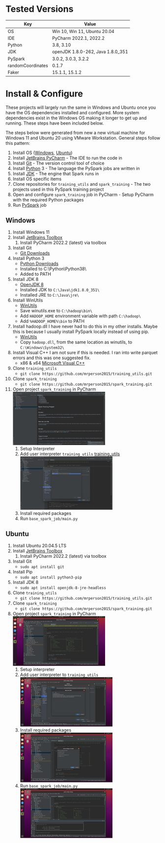 # Tested Versions

| Key               | Value                             |
|-------------------|-----------------------------------|
| OS                | Win 10, Win 11, Ubuntu 20.04      |
| IDE               | PyCharm 2022.1, 2022.2            |
| Python            | 3.8, 3.10                         |
| JDK               | openJDK 1.8.0-262, Java 1.8.0_351 |
| PySpark           | 3.0.2, 3.0.3, 3.2.2               |
| randomCoordinates | 0.1.7                             |
| Faker             | 15.1.1, 15.1.2                    |

# Install & Configure

These projects will largely run the same in Windows and Ubuntu once you have the OS dependencies installed and
configured. More system dependencies exist in the Windows OS making it longer to get up and running. These steps have
been included below.

The steps below were generated from new a new virtual machine for Windows 11 and Ubuntu 20 using VMware Workstation.
General steps follow this pattern:

1. Install OS ([Windows](#Windows), [Ubuntu](#Ubuntu))
2. Install [JetBrains PyCharm](https://www.jetbrains.com/pycharm/) - The IDE to run the code in
3. Install [Git](https://git-scm.com/) - The version control tool of choice
4. Install [Python](https://www.python.org/) 3 - The language the PySpark jobs are written in
5. Install [JDK](https://www.oracle.com/java/) - The engine that Spark runs in
6. Install OS specific items
7. Clone repositories for `training_utils` and `spark_training` - The two projects used in this PySpark training project
8. Open and configure `spark_training` job in PyCharm - Setup PyCharm with the required Python packages
9. Run [PySpark](https://spark.apache.org/) job

## Windows

1. Install Windows 11
2. Install [JetBrains Toolbox](https://www.jetbrains.com/toolbox-app/)
    1. Install PyCharm 2022.2 (latest) via toolbox
3. Install Git
    - [Git Downloads](https://git-scm.com/downloads)
4. Install Python 3
    - [Python Downloads](https://www.python.org/downloads/release/python-380/)
    - Installed to C:\Python\Python38\
    - Added to PATH
5. Install JDK 8
    - [OpenJDK 8](https://www.oracle.com/java/technologies/downloads/#java8-windows)
    - Installed JDK to `C:\Java\jdk1.8.0_351\ `
    - Installed JRE to `C:\Java\jre\ `
6. Install WinUtils
    - [WinUtils](https://github.com/cdarlint/winutils)
    - Save winutils.exe to `C:\hadoop\bin\ `
    - Add `HADOOP_HOME` environment variable with path `C:\hadoop\ `
    - Add `%HADOOP_HOME%\bin` to PATH
7. Install hadoop.dll
   I have never had to do this in my other installs. Maybe this is because I usually install PySpark locally instead
   of using pip.
    - [WinUtils](https://github.com/cdarlint/winutils)
    - Copy `hadoop.dll`, from the same location as winutils, to `C:\Windows\System32\ `
8. Install Visual C++
   I am not sure if this is needed. I ran into write parquet errors and this was one suggested fix.
    - x86 & x64 [Microsoft Visual C++](https://www.microsoft.com/en-au/download/details.aspx?id=26999)
9. Clone `training_utils`
    - `git clone https://github.com/mrperson2015/training_utils.git`
10. Clone `spark_training`
    - `git clone https://github.com/mrperson2015/spark_training.git`
11. Open project `spark_training` in PyCharm<br>
    [<img src="./assets/setup/win/open_job.png" width="300" />](./assets/setup/win/open_job.png)
    1. Setup Interpreter
    2. Add user interpreter `training_utils`
       [training_utils](https://github.com/mrperson2015/training_utils)<br>
       [<img src="./assets/setup/win/setup_venv.png" width="300" />](./assets/setup/win/setup_venv.png)
    3. Install required packages
    4. Run `base_spark_job/main.py`

## Ubuntu

1. Install Ubuntu 20.04.5 LTS
2. Install [JetBrains Toolbox](https://www.jetbrains.com/toolbox-app/)
    1. Install PyCharm 2022.2 (latest) via toolbox
3. Install Git
    - `sudo apt install git`
4. Install Pip
    - `sudo apt install python3-pip`
5. Install JDK 8
    - `sudo apt install openjdk-8-jre-headless`
6. Clone `training_utils`
    - `git clone https://github.com/mrperson2015/training_utils.git`
7. Clone `spark_training`
    - `git clone https://github.com/mrperson2015/spark_training.git`
8. Open project `spark_training` in PyCharm<br>
   [<img src="./assets/setup/ubuntu/base_spark_job_main.png" width="300" />](./assets/setup/ubuntu/base_spark_job_main.png)
    1. Setup interpreter
    2. Add user interpreter to `training_utils`<br>
       [<img src="./assets/setup/ubuntu/setup_interpreter.png" width="300" />](./assets/setup/ubuntu/setup_interpreter.png)
    3. Install required packages<br>
       [<img src="./assets/setup/ubuntu/package_requirements.png" width="300" />](./assets/setup/ubuntu/package_requirements.png)
    4. Run `base_spark_job/main.py`<br>
       [<img src="./assets/setup/ubuntu/job_complete.png" width="300" />](./assets/setup/ubuntu/job_complete.png)
